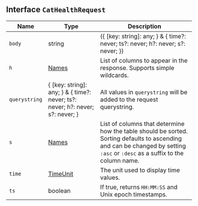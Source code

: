 ## Interface `CatHealthRequest`

| Name | Type | Description |
| - | - | - |
| `body` | string | ({ [key: string]: any; } & { time?: never; ts?: never; h?: never; s?: never; }) | All values in `body` will be added to the request body. |
| `h` | [Names](./Names.md) | List of columns to appear in the response. Supports simple wildcards. |
| `querystring` | { [key: string]: any; } & { time?: never; ts?: never; h?: never; s?: never; } | All values in `querystring` will be added to the request querystring. |
| `s` | [Names](./Names.md) | List of columns that determine how the table should be sorted. Sorting defaults to ascending and can be changed by setting `:asc` or `:desc` as a suffix to the column name. |
| `time` | [TimeUnit](./TimeUnit.md) | The unit used to display time values. |
| `ts` | boolean | If true, returns `HH:MM:SS` and Unix epoch timestamps. |
